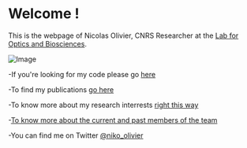 # Welcome !

This is the webpage of Nicolas Olivier, CNRS Researcher at the [Lab for Optics and Biosciences](https://portail.polytechnique.edu/lob/fr).


![Image](https://nolab.github.io/Webpage/2021-06-23-CF750-VECTAv3.png)


-If you're looking for my code please go [here](https://github.com/NOLab)

-To find my publications [go here](https://scholar.google.com/citations?user=1Ro9PnQAAAAJ)

-To know more about my research interrests [right this way](https://nolab.github.io/Webpage/research.html)

-[To know more about the current and past members of the team](https://nolab.github.io/Webpage/alumni.html)

-You can find me on Twitter [@niko_olivier](https://twitter.com/niko_olivier)
